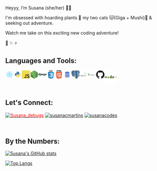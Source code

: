 Heyyy, I’m Susana (she/her) 🤙🏽

I'm obsessed with hoarding plants 🌱 my two cats 🐱(Giga + Mushi)🐯 & seeking out adventure.

Watch me take on this exciting new coding adventure!

💛 ✨ ⚡️ 


<h2> Languages and Tools: </h2>
<img align="left" alt="React" width="26px" src="https://raw.githubusercontent.com/github/explore/80688e429a7d4ef2fca1e82350fe8e3517d3494d/topics/react/react.png" />
<img align="left" alt="Python" width="26px" src="https://raw.githubusercontent.com/github/explore/80688e429a7d4ef2fca1e82350fe8e3517d3494d/topics/python/python.png" />
<img align="left" alt="Javascript" width="26px" src="https://raw.githubusercontent.com/github/explore/80688e429a7d4ef2fca1e82350fe8e3517d3494d/topics/javascript/javascript.png" />
<img align="left" alt="Node.js" width="26px" src="https://raw.githubusercontent.com/github/explore/80688e429a7d4ef2fca1e82350fe8e3517d3494d/topics/nodejs/nodejs.png" />
<img align="left" alt="Django" width="26px" src="https://raw.githubusercontent.com/github/explore/80688e429a7d4ef2fca1e82350fe8e3517d3494d/topics/django/django.png" />
<img align="left" alt="CSS3" width="26px" src="https://raw.githubusercontent.com/github/explore/80688e429a7d4ef2fca1e82350fe8e3517d3494d/topics/css/css.png" />
<img align="left" alt="HTML5" width="26px" src="https://raw.githubusercontent.com/github/explore/80688e429a7d4ef2fca1e82350fe8e3517d3494d/topics/html/html.png" />
<img align="left" alt="SQL" width="26px" src="https://raw.githubusercontent.com/github/explore/80688e429a7d4ef2fca1e82350fe8e3517d3494d/topics/sql/sql.png" />
<img align="left" alt="PostgreSQL" width="26px" src="https://raw.githubusercontent.com/github/explore/80688e429a7d4ef2fca1e82350fe8e3517d3494d/topics/postgresql/postgresql.png" />
<img align="left" alt="MySQL" width="26px" src="https://raw.githubusercontent.com/github/explore/80688e429a7d4ef2fca1e82350fe8e3517d3494d/topics/mysql/mysql.png" />
<img align="left" alt="MongoDB" width="26px" src="https://raw.githubusercontent.com/github/explore/80688e429a7d4ef2fca1e82350fe8e3517d3494d/topics/mongodb/mongodb.png" />
<img align="left" alt="GitHub" width="26px" src="https://raw.githubusercontent.com/github/explore/78df643247d429f6cc873026c0622819ad797942/topics/github/github.png" />
<a href="https://nodejs.org" target="_blank"> <img src="https://raw.githubusercontent.com/devicons/devicon/master/icons/nodejs/nodejs-original-wordmark.svg" alt="nodejs" width="40" height="40"/> </a> 
<br />
<br />
<h2 align="left"> Let's Connect: </h2>
<p align="left">
<a href="https://twitter.com/Susana_debugs" target="blank"><img align="center" src="https://cdn.jsdelivr.net/npm/simple-icons@3.0.1/icons/twitter.svg" alt="Susana_debugs" height="30" width="40" style="color:red;"/></a>
<a href="https://www.linkedin.com/in/susanacmartins/" target="blank"><img align="center" src="https://cdn.jsdelivr.net/npm/simple-icons@3.0.1/icons/linkedin.svg" alt="susanacmartins" height="30" width="40" /></a>
 <a href="https://www.instagram.com/susanacodes/?hl=en" target="blank"><img align="center" src="https://cdn.jsdelivr.net/npm/simple-icons@3.0.1/icons/instagram.svg" alt="susanacodes" height="30" width="40" /></a>

</p>

<br />
<h2> By the Numbers: </h2>

[![5usana's GitHub stats](https://github-readme-stats.vercel.app/api?username=5usana&theme=radical&hide=stars,issues)](https://github.com/5usana/github-readme-stats)

[![Top Langs](https://github-readme-stats.vercel.app/api/top-langs/?username=5usana&theme=radical&layout=compact)](https://github.com/5usana/github-readme-stats)
</a>
<br />
<br />

<!---
5usana/5usana is a ✨ special ✨ repository because its `README.md` (this file) appears on your GitHub profile.
You can click the Preview link to take a look at your changes.
--->

